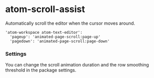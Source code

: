# atom-scroll-assist
Automatically scroll the editor when the cursor moves around.

```
'atom-workspace atom-text-editor':
  'pageup': 'animated-page-scroll:page-up'
  'pagedown': 'animated-page-scroll:page-down'
```

### Settings

You can change the scroll animation duration and the row smoothing threshold in the package settings.
